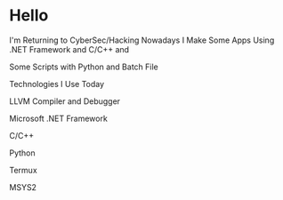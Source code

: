# Hello


I'm Returning to CyberSec/Hacking Nowadays I Make Some Apps Using .NET Framework and C/C++ and 

Some Scripts with Python and Batch File

Technologies I Use Today


LLVM Compiler and Debugger

Microsoft .NET Framework

C/C++

Python

Termux

MSYS2

